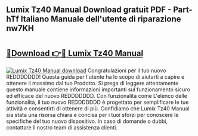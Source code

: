 ## Lumix Tz40 Manual Download gratuit PDF - Part-hTf Italiano Manuale dell'utente di riparazione nw7KH

# <h2><a href="http://dfe2ajj.blite.top/?on=Lumix+Tz40+Manual">🔗Download 👉🔴 Lumix Tz40 Manual</a></h2>

[![Lumix Tz40 Manual download](https://i.imgur.com/lujVjoI.png)](http://dfe2ajj.blite.top/?on=Lumix+Tz40+Manual)
Congratulazioni per il tuo nuovo REDDDDDDD! Questa guida per l'utente ha lo scopo di aiutarti a capire e ottenere il massimo dal tuo Prodotto. Si prega di leggere attentamente questo manuale contiene informazioni importanti sul funzionamento sicuro ed efficace del nuovo REDDDDDDD. Con funzionalità come L'elenco delle funzionalità, il tuo nuovo REDDDDDDD è progettato per semplificare le tue attività e consentirti di ottenere di più. Confidiamo che Lumix Tz40 Manual sia stata una risorsa chiara e concisa per i tuoi sforzi per conoscere le specifiche del tuo nuovo dispositivo. In caso di domande o dubbi, contattare il nostro team di assistenza clienti.
